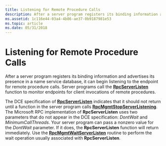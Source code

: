 ```yaml
---
title: Listening for Remote Procedure Calls
description: After a server program registers its binding information and advertises its presence in a name service database, it can begin listening to the endpoint for remote procedure calls.
ms.assetid: 1c116e44-03a4-4b86-ae37-0b9187981e53
ms.topic: article
ms.date: 05/31/2018
---
```


# Listening for Remote Procedure Calls

After a server program registers its binding information and advertises its presence in a name service database, it can begin listening to the endpoint for remote procedure calls. Server programs call the [**RpcServerListen**](/windows/desktop/api/Rpcdce/nf-rpcdce-rpcserverlisten) function to monitor endpoints for client invocations of remote procedures.

The DCE specification of [**RpcServerListen**](/windows/desktop/api/Rpcdce/nf-rpcdce-rpcserverlisten) indicates that it should not return until a function in the server program calls [**RpcMgmtStopServerListening**](/windows/desktop/api/Rpcdce/nf-rpcdce-rpcmgmtstopserverlistening). The Microsoft RPC implementation of **RpcServerListen** uses two parameters that do not appear in the DCE specification: *DontWait* and *MinimumCallThreads*. Your server program can pass a nonzero value for the *DontWait* parameter. If it does, the **RpcServerListen** function will return immediately. Use the [**RpcMgmtWaitServerListen**](/windows/desktop/api/Rpcdce/nf-rpcdce-rpcmgmtwaitserverlisten) routine to perform the wait operation usually associated with **RpcServerListen**.

 

 




